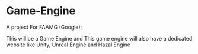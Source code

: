 # Game-Engine
A project For FAAMG (Google);

This will be a Game Engine and This game engine will also have a dedicated website like Unity, Unreal Engine and Hazal Engine

